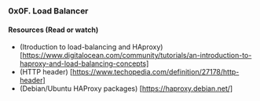 ### 0x0F. Load Balancer

#### Resources (Read or watch)

- (Itroduction to load-balancing and HAproxy)[https://www.digitalocean.com/community/tutorials/an-introduction-to-haproxy-and-load-balancing-concepts]
- (HTTP header) [https://www.techopedia.com/definition/27178/http-header]
- (Debian/Ubuntu HAProxy packages) [https://haproxy.debian.net/]
